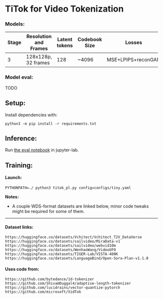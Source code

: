 # TiTok for Video Tokenization

### Models:
| Stage | Resolution and Frames | Latent tokens | Codebook Size | Losses | Model |
| ------------- | ------------- | ------------- | ------------- | ------------- | ------------- |
| 3 | 128x128p, 32 frames | 128 | ~4096 | MSE+LPIPS+reconGAN | [checkpoint](https://huggingface.co/NilanE/TiTok-Video-128p-32f-128tok) |

### Model eval:
TODO

## Setup:
Install dependencies with:
```
python3 -m pip install -r requirements.txt
```
  
## Inference:
Run [the eval notebook](inference.ipynb) in jupyter-lab.

## Training:
#### Launch:
```
PYTHONPATH=./ python3 titok_pl.py config=configs/tiny.yaml
```
**Notes:**
* A couple WDS-format datasets are linked below, minor code tweaks might be required for some of them.

---

#### Dataset links:
```
https://huggingface.co/datasets/Vchitect/Vchitect_T2V_DataVerse
https://huggingface.co/datasets/sailvideo/MiraData-v1
https://huggingface.co/datasets/sailvideo/webvid10m
https://huggingface.co/datasets/WenhaoWang/VideoUFO
https://huggingface.co/datasets/TIGER-Lab/VISTA-400K
https://huggingface.co/datasets/LanguageBind/Open-Sora-Plan-v1.1.0
```

#### Uses code from:
```
https://github.com/bytedance/1d-tokenizer
https://github.com/ShivamDuggal4/adaptive-length-tokenizer
https://github.com/lucidrains/vector-quantize-pytorch
https://github.com/microsoft/VidTok
```
